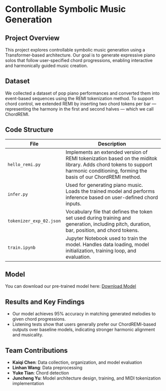 # Controllable Symbolic Music Generation

## Project Overview

This project explores controllable symbolic music generation using a Transformer-based architecture.
Our goal is to generate expressive piano solos that follow user-specified chord progressions, enabling interactive and harmonically guided music creation.

## Dataset

We collected a dataset of pop piano performances and converted them into event-based sequences using the REMI tokenization method.
To support chord control, we extended REMI by inserting two chord tokens per bar — representing the harmony in the first and second halves — which we call ChordREMI.

## Code Structure

| File | Description |
| --- | --- |
| `hello_remi.py` | Implements an extended version of REMI tokenization based on the miditok library. Adds chord tokens to support harmonic conditioning, forming the basis of our ChordREMI method. |
| `infer.py` | Used for generating piano music. Loads the trained model and performs inference based on user-defined chord inputs. |
| `tokenizer_exp_02.json` | Vocabulary file that defines the token set used during training and generation, including pitch, duration, bar, position, and chord tokens. |
| `train.ipynb` | Jupyter Notebook used to train the model. Handles data loading, model initialization, training loop, and evaluation. |

## Model

You can download our pre-trained model here: [Download Model](https://drive.google.com/file/d/1P92lUBfaDp65xHGGl88UNoz9gvmjDddT/view?usp=sharing)

## Results and Key Findings

- Our model achieves 95% accuracy in matching generated melodies to given chord progressions.
- Listening tests show that users generally prefer our ChordREMI-based outputs over baseline models, indicating stronger harmonic alignment and musicality.

## Team Contributions

- **Kaiqi Chen**: Data collection, organization, and model evaluation
- **Linhan Wang**: Data preprocessing
- **Yuke Tian**: Chord detection
- **Juncheng Yu**: Model architecture design, training, and MIDI tokenization implementation


